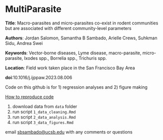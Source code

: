 # MultiParasite

<b>Title</b>: Macro-parasites and micro-parasites co-exist in rodent communities but are associated with different community-level parameters

<b>Authors</b>: Jordan Salomon, Samantha B Sambado, Arielle Crews, Suhkman Sidu, Andrea Swei

<b>Keywords</b>: Vector-borne diseases, Lyme disease, macro-parasite, micro-parasite, Ixodes spp., Borrelia spp., Trichuris spp.

<b>Location</b>: Field work taken place in the San Francisco Bay Area

<b>doi</b>:10.1016/j.ijppaw.2023.08.006

Code on this github is for 1) regression analyses and 2) figure making

<u> How to reproduce code </u>

1. download data from `data` folder
2. run script `1_data_cleaning.Rmd`
3. run script `2_data_analysis.Rmd`
4. run script `3_data_figures.Rmd`

email sbsambado@ucsb.edu with any comments or questions
